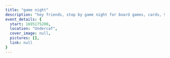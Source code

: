 ```yaml
---
title: "game night"
description: "hey friends, stop by game night for board games, cards, Switch, and snacks! Prof. Mehmet attends on occasion too"
event_details: {
  start: 1695175200,
  location: "Undercaf",
  cover_image: null,
  pictures: [],
  link: null
}
---
```

